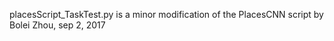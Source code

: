 placesScript_TaskTest.py is a minor modification of the PlacesCNN script by Bolei Zhou, sep 2, 2017
